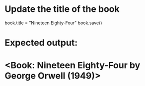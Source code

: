# Update the title of the book
book.title = "Nineteen Eighty-Four"
book.save()
# Expected output:
# <Book: Nineteen Eighty-Four by George Orwell (1949)>